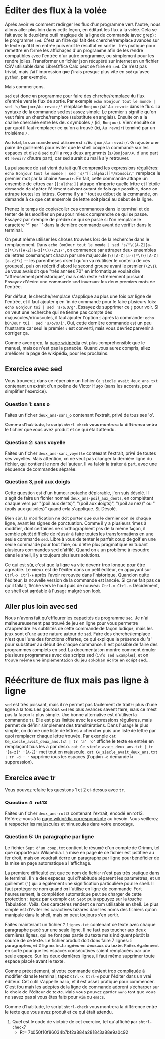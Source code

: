# Éditer des flux à la volée

Après avoir vu comment rediriger les flux d'un programme vers l'autre,
nous allons aller plus loin dans cette leçon, en éditant les flux à la
volée. Cela se fait avec le deuxième outil magique de la ligne de
commande (avec grep) : le programme ``sed``. C'est un filtre qui fait
des cherche/remplace avancés sur le texte qu'il lit en entrée puis
écrit le résultat en sortie.  Très pratique pour remettre en forme les
affichages d'un programme afin de les rendre compatibles avec l'entrée
d'un autre programme, ou simplement pour les rendre jolies.
Transformer un fichier json récupéré sur internet en un fichier CSV
utilisable dans LibreOffice Calc peut se faire en ``sed``. Ce n'est
pas trivial, mais j'ai l'impression que j'irais presque plus vite en
``sed`` qu'avec ``python``, par exemple.

Mais commençons. 

``sed`` est donc un programme pour faire des cherche/remplace du flux
d'entrée vers le flux de sortie. Par exemple ```echo Bonjour tout le
monde | sed 's/Bonjour/Au revoir/'``` remplace ``Bonjour`` par ``Au
revoir`` dans le flux. La syntaxe de la commande sed est assez simple:
Le premier `s` signifie qu'on veut faire un cherche/remplace (substitute
en anglais). Ensuite on a la chaîne cherchée entre les deux symboles
`/` (ici, `Bonjour`). Vient ensuite ce par quoi il faut remplacer ce
qu'on a trouvé (ici, `Au revoir`) terminé par un troisième `/`.

Au total, la commande sed utilisée est `s/Bonjour/Au revoir/`. On
ajoute une paire de guillemets pour éviter que le shell coupe la
commande sur les espaces et dise à `sed` qu'il a reçu deux arguments 
(`s/Bonjour/Au` d'une part et `revoir/` d'autre part), car sed aurait
du mal à s'y retrouver.

La puissance de ``sed`` vient du fait qu'il comprend les expressions
régulières: `echo Bonjour tout le monde | sed 's/^[[:alpha:]]*/Bonsoir/'` 
remplace le premier mot par la chaîne ``Bonsoir``. En fait, cette commande attrape un ensemble de lettres
car `[[:alpha:]]` attrape n'importe quelle lettre et l'étoile demande
de répéter l'élément suivant autant de fois que possible, donc on
attrape toutes les lettres. Comme il y a `^` tout au début de la
commande, on demande à ce que cet ensemble de lettre soit placé au
début de la ligne.

Prenez le temps de copie/coller ces commandes dans le terminal et de
tenter de les modifier un peu pour mieux comprendre ce qui se passe.
Essayez par exemple de prédire ce qui se passe si l'on remplace le
caractère '^' par ' ' dans la dernière commande avant de vérifier dans
le terminal.

On peut même utiliser les choses trouvées lors de la recherche dans le
remplacement. Dans 
```echo BonJour tout le monde | sed 's/^\([A-Z][a-z]*\)\([A-Z][a-z]*\)/\2\1/'```,
on commence par attraper deux ensembles de lettres commançant chacun par une
majuscule (``\([A-Z][a-z]*\)\([A-Z][a-z]*\)`` -- les parenthèses
disent qu'on va réutiliser le contenu de ces groupes), puis on réécrit
d'abord le second groupe avant le premier (``\2\1``). Je vous avais dit
que "très années 70" en informatique voulait dire "affreusement
préhistorique", mais cela reste extrêmement puissant. Essayez d'écrire
une commande sed inversant les deux premiers mots de l'entrée.

Par défaut, le cherche/remplace s'applique au plus une fois par ligne
de l'entrée, et il faut ajouter ``g`` en fin de commande pour le faire
plusieurs fois: ```echo Bonjour toi | sed 's/o/O/g'```.
Essayez de supprimer ce ``g`` pour voir. Si on veut une recherche qui
ne tienne pas compte des majuscules/minuscules, il faut ajouter
l'option ``i`` après la commande: 
```echo bOnJour tOi | sed 's/o/X/i'```. Oui, cette dernière
commande est un peu frustrante car seul le premier ``o`` est converti, 
mais vous devriez parvenir à corriger ça.

Comme avec grep, la [page
wikipédia](https://fr.wikipedia.org/wiki/Stream_Editor#Utilisation)
est plus compréhensible que le manuel, mais ce n'est pas la panacée.
Quand vous aurez compris, allez améliorer la page de wikipédia, pour
les prochains.

## Exercice avec sed

Vous trouverez dans ce répertoire un fichier
``Ce_siecle_avait_deux_ans.txt`` contenant un extrait d'un poême de
Victor Hugo (sans les accents, pour simplifier l'exercice).

### Question 1: sans o

Faites un fichier ``deux_ans-sans_o`` contenant l'extrait, privé de
tous ses 'o'.

Comme d'habitude, le script ```shtrl-check``` vous montrera la
différence entre le fichier que vous avez produit et ce qui était
attendu.

### Question 2: sans voyelle

Faites un fichier ``deux_ans-sans_voyelle`` contenant l'extrait, privé de
toutes ses voyelles. Mais attention, on ne veut pas changer la
dernière ligne du fichier, qui contient le nom de l'auteur. Il va
falloir la traiter à part, avec une séquence de commandes séparée.

### Question 3, poil aux doigts

Cette question est d'un humour potache déplorable, j'en suis désolé.
Il s'agit de faire un fichier nommé ``deux_ans-poil_aux_dents``, en
complétant chaque vers par "(poil aux dents)", "(poil aux doigts)",
"(poil au nez)" ou "(poils aux guiboles)" quand cela s'applique. Si. Désolé.

Bien sûr, la modification ne doit porter que sur le dernier son de
chaque ligne, avant les signes de ponctuation. Comme il y a plusieurs
rimes à modifier, dont certaines ne s'orthographient pas de la même
façon, il semble plutôt difficile de réussir à faire toutes les
transformations en une seule commande ``sed``. Libre à vous de tenter
le parfait coup de golf en une seule commande pour tout faire, ou
d'être plus pragmatique en tubant plusieurs commandes sed d'affilé. Quand
on a un problème à résoudre dans le shell, il y a toujours plusieurs
solutions.

Ce qui est sûr, c'est que la ligne va vite devenir trop longue pour
être agréable. Le mieux est de l'éditer dans un petit éditeur, en
appuyant sur ``Ctrl-x Ctrl-e`` après l'avoir retrouvée dans
l'historique. Quand on quite l'éditeur, la nouvelle version de la
commande est lancée. Si ça ne fait pas ce qu'il fallait, flèche vers
le haut puis de nouveau ``Ctrl-x Ctrl-e``. Décidément, ce shell est
agréable à l'usage malgré son look.

## Aller plus loin avec sed

Nous n'avons fait qu'effleurer les capacités du programme ``sed``.
Je n'ai malheureusement pas trouvé de jeu en ligne pour vous permettre
d'apprendre les subtilités de cette commande de façon ludique, mais les
jeux sont d'une autre nature autour de ``sed``. Faire des
cherche/remplace n'est que l'une des fonctions offertes, ce qui
explique la présence du 's' pour substituer au début de chaque
commande. Il est possible de faire des programmes complets en sed. La
documentation montre comment émuler plusieurs programmes avec des
scripts sed (```info sed Examples```), et on trouve même
une [implémentation](https://aurelio.net/projects/sedsokoban/) du jeu
sokoban écrite en script sed... 

# Réécriture de flux mais pas ligne à ligne

``sed`` est très puissant, mais il ne permet pas facilement de traiter
plus d'une ligne à la fois. Les gourous ``sed`` les plus avancés
savent faire, mais ce n'est pas la façon la plus simple. Une bonne
alternative est d'utiliser la commande ``tr``. Elle est plus limitée
avec les expressions régulières, mais permet de définir simplement des
translitérations. Dans l'usage le plus simple, on donne une liste de
lettres à chercher puis une liste de lettre par quoi remplacer chaque
lettre trouvée. Par exemple 
```cat Ce_siecle_avait_deux_ans.txt | tr 'a' 'o'```
affiche le texte en entrée en remplaçant tous les a par des o. 
```cat Ce_siecle_avait_deux_ans.txt | tr '[a-z]' '[A-Z]'```
met tout en majuscule.
```cat Ce_siecle_avait_deux_ans.txt | tr -d ' '```
supprime tous les espaces (l'option ``-d`` demande la suppression).

## Exercice avec tr 

Vous pouvez refaire les questions 1 et 2 ci-dessus avec ``tr``.

### Question 4: rot13

Faites un fichier ``deux_ans-rot13`` contenant l'extrait, encodé en
rot13. Référez-vous à la [page wikipédia
correspondante](https://fr.wikipedia.org/wiki/ROT13) au besoin. Vous
veillerez à respecter les majuscules et minuscules dans votre encodage.

### Question 5: Un paragraphe par ligne

Le fichier ``Sept d'un coup.txt`` contient le résumé d'un compte de
Grimm, tel que rapporté par Wikipédia. La mise en page de ce fichier
est justifiée au fer droit, mais on voudrait écrire un paragraphe par
ligne pour bénéficier de la mise en page automatique à l'affichage.

La première difficulté est que ce nom de fichier n'est pas très
pratique dans le terminal. Il y a des espaces, qui d'habitude séparent
les paramètres, et un guillemet (``'``) qui a également une
signification particulière pour le shell. Il faut protéger ce nom
quand on l'utilise en ligne de commande. Fort heureusement, la
complétion automatique peut se charger de cette protection : tapez par
exemple ``cat Sept`` puis appuyez sur la touche Tabulation. Voilà. Ces
caractères rendent ce nom utilisable en shell. Le plus simple est
d'éviter les caractères bizares dans les noms des fichiers qu'on
manipule dans le shell, mais on peut toujours s'en sortir.

Faites maintenant un fichier ``7_lignes.txt`` contenant ce texte avec
chaque paragraphe placé sur une seule ligne. Il ne faut pas toucher
aux deux dernières lignes, qui ne font pas partie du texte mais
indiquent plutôt la source de ce texte. Le fichier produit doit donc
faire 7 lignes: 5 paragraphes, et 2 lignes inchangées en dessous du
texte. Faites également en sorte pour que les espaces consécutives
soient remplacées par une seule espace. Sur les deux dernières lignes,
il faut même supprimer toute espace placée avant le texte.

Comme précédement, si votre commande devient trop compliquée à
modifier dans le terminal, tapez ``Ctrl-x Ctrl-e`` pour l'éditer dans
un vrai éditeur. Cet outil s'appelle nano, et il est assez pratique
pour commencer. C'est fou mais les adeptes de la ligne de commande
adorent s'écharper sur le choix de l'éditeur de texte. Mais vous
pouvez garder ``nano`` tant que vous ne savez pas si vous êtes faits
pour ``vim`` ou ``emacs``.


Comme d'habitude, le script ```shtrl-check``` vous montrera la
différence entre le texte que vous avez produit et ce qui était
attendu.

1. Quel est le code de victoire de cet exercice, tel qu'affiché par ```shtrl-check```?
    - R:= 7b050f10f86034b7bf2a884a281843a88e9a0c92

<div id="tg-feedback" class="alert" role="alert" style="display: none">

Voilà, vous connaissez grep, sed et les tubes, vos trois meilleurs
amis dans le terminal.

Malheureusement, vous venez de finir le dernier exercice du shutorial.
Vous allez devoir apprendre le reste par ailleurs, par exemple en
lisant ces livres et tutoriels:

 - https://linuxcommand.org/tlcl.php
 - https://www.dsl.org/cookbook/
 - http://www.ee.surrey.ac.uk/Teaching/Unix/
 - https://www.learnshell.org/

Si vous avez l'envie (et le courage) d'écrire des exercices pour le
shutorial, n'hésitez pas à proposer un patch au projet
https://github.com/mquinson/shutorial

</div>
